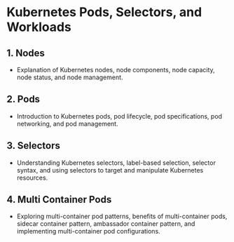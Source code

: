 # Kubernetes Pods, Selectors, and Workloads

## 1. Nodes
- Explanation of Kubernetes nodes, node components, node capacity, node status, and node management.

## 2. Pods
- Introduction to Kubernetes pods, pod lifecycle, pod specifications, pod networking, and pod management.

## 3. Selectors
- Understanding Kubernetes selectors, label-based selection, selector syntax, and using selectors to target and manipulate Kubernetes resources.

## 4. Multi Container Pods
- Exploring multi-container pod patterns, benefits of multi-container pods, sidecar container pattern, ambassador container pattern, and implementing multi-container pod configurations.
